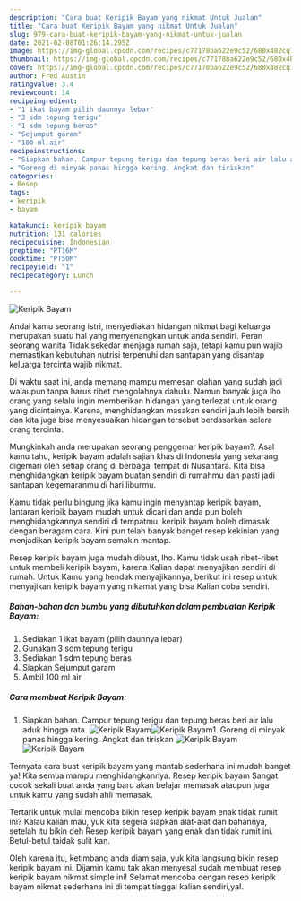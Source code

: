 ```yaml
---
description: "Cara buat Keripik Bayam yang nikmat Untuk Jualan"
title: "Cara buat Keripik Bayam yang nikmat Untuk Jualan"
slug: 979-cara-buat-keripik-bayam-yang-nikmat-untuk-jualan
date: 2021-02-08T01:26:14.295Z
image: https://img-global.cpcdn.com/recipes/c77178ba622e9c52/680x482cq70/keripik-bayam-foto-resep-utama.jpg
thumbnail: https://img-global.cpcdn.com/recipes/c77178ba622e9c52/680x482cq70/keripik-bayam-foto-resep-utama.jpg
cover: https://img-global.cpcdn.com/recipes/c77178ba622e9c52/680x482cq70/keripik-bayam-foto-resep-utama.jpg
author: Fred Austin
ratingvalue: 3.4
reviewcount: 14
recipeingredient:
- "1 ikat bayam pilih daunnya lebar"
- "3 sdm tepung terigu"
- "1 sdm tepung beras"
- "Sejumput garam"
- "100 ml air"
recipeinstructions:
- "Siapkan bahan. Campur tepung terigu dan tepung beras beri air lalu aduk hingga rata."
- "Goreng di minyak panas hingga kering. Angkat dan tiriskan"
categories:
- Resep
tags:
- keripik
- bayam

katakunci: keripik bayam 
nutrition: 131 calories
recipecuisine: Indonesian
preptime: "PT16M"
cooktime: "PT50M"
recipeyield: "1"
recipecategory: Lunch

---
```



![Keripik Bayam](https://img-global.cpcdn.com/recipes/c77178ba622e9c52/680x482cq70/keripik-bayam-foto-resep-utama.jpg)

Andai kamu seorang istri, menyediakan hidangan nikmat bagi keluarga merupakan suatu hal yang menyenangkan untuk anda sendiri. Peran seorang  wanita Tidak sekedar menjaga rumah saja, tetapi kamu pun wajib memastikan kebutuhan nutrisi terpenuhi dan santapan yang disantap keluarga tercinta wajib nikmat.

Di waktu  saat ini, anda memang mampu memesan olahan yang sudah jadi walaupun tanpa harus ribet mengolahnya dahulu. Namun banyak juga lho orang yang selalu ingin memberikan hidangan yang terlezat untuk orang yang dicintainya. Karena, menghidangkan masakan sendiri jauh lebih bersih dan kita juga bisa menyesuaikan hidangan tersebut berdasarkan selera orang tercinta. 



Mungkinkah anda merupakan seorang penggemar keripik bayam?. Asal kamu tahu, keripik bayam adalah sajian khas di Indonesia yang sekarang digemari oleh setiap orang di berbagai tempat di Nusantara. Kita bisa menghidangkan keripik bayam buatan sendiri di rumahmu dan pasti jadi santapan kegemaranmu di hari liburmu.

Kamu tidak perlu bingung jika kamu ingin menyantap keripik bayam, lantaran keripik bayam mudah untuk dicari dan anda pun boleh menghidangkannya sendiri di tempatmu. keripik bayam boleh dimasak dengan beragam cara. Kini pun telah banyak banget resep kekinian yang menjadikan keripik bayam semakin mantap.

Resep keripik bayam juga mudah dibuat, lho. Kamu tidak usah ribet-ribet untuk membeli keripik bayam, karena Kalian dapat menyajikan sendiri di rumah. Untuk Kamu yang hendak menyajikannya, berikut ini resep untuk menyajikan keripik bayam yang nikamat yang bisa Kalian coba sendiri.

<!--inarticleads1-->

##### Bahan-bahan dan bumbu yang dibutuhkan dalam pembuatan Keripik Bayam:

1. Sediakan 1 ikat bayam (pilih daunnya lebar)
1. Gunakan 3 sdm tepung terigu
1. Sediakan 1 sdm tepung beras
1. Siapkan Sejumput garam
1. Ambil 100 ml air




<!--inarticleads2-->

##### Cara membuat Keripik Bayam:

1. Siapkan bahan. Campur tepung terigu dan tepung beras beri air lalu aduk hingga rata.
<img src="https://img-global.cpcdn.com/steps/8ffe061e4b87e780/160x128cq70/keripik-bayam-langkah-memasak-1-foto.jpg" alt="Keripik Bayam"><img src="https://img-global.cpcdn.com/steps/b10c5f7509f7f93f/160x128cq70/keripik-bayam-langkah-memasak-1-foto.jpg" alt="Keripik Bayam">1. Goreng di minyak panas hingga kering. Angkat dan tiriskan
<img src="https://img-global.cpcdn.com/steps/8f2d0b21e68170a4/160x128cq70/keripik-bayam-langkah-memasak-2-foto.jpg" alt="Keripik Bayam"><img src="https://img-global.cpcdn.com/steps/b1354d7c2d94c421/160x128cq70/keripik-bayam-langkah-memasak-2-foto.jpg" alt="Keripik Bayam">



Ternyata cara buat keripik bayam yang mantab sederhana ini mudah banget ya! Kita semua mampu menghidangkannya. Resep keripik bayam Sangat cocok sekali buat anda yang baru akan belajar memasak ataupun juga untuk kamu yang sudah ahli memasak.

Tertarik untuk mulai mencoba bikin resep keripik bayam enak tidak rumit ini? Kalau kalian mau, yuk kita segera siapkan alat-alat dan bahannya, setelah itu bikin deh Resep keripik bayam yang enak dan tidak rumit ini. Betul-betul taidak sulit kan. 

Oleh karena itu, ketimbang anda diam saja, yuk kita langsung bikin resep keripik bayam ini. Dijamin kamu tak akan menyesal sudah membuat resep keripik bayam nikmat simple ini! Selamat mencoba dengan resep keripik bayam nikmat sederhana ini di tempat tinggal kalian sendiri,ya!.

